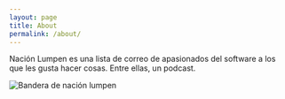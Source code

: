 ```yaml
---
layout: page
title: About
permalink: /about/
---
```


Nación Lumpen es una lista de correo de apasionados del software a los que les
gusta hacer cosas. Entre ellas, un podcast.

![Bandera de nación lumpen](../img/background.png)
